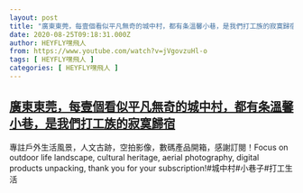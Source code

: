 ```yaml
---
layout: post
title: "廣東東莞，每壹個看似平凡無奇的城中村，都有条溫馨小巷，是我們打工族的寂寞歸宿"
date: 2020-08-25T09:18:31.000Z
author: HEYFLY嘿飛人
from: https://www.youtube.com/watch?v=jVgovzuHl-o
tags: [ HEYFLY嘿飛人 ]
categories: [ HEYFLY嘿飛人 ]
---
```

<!--1598347111000-->
[廣東東莞，每壹個看似平凡無奇的城中村，都有条溫馨小巷，是我們打工族的寂寞歸宿](https://www.youtube.com/watch?v=jVgovzuHl-o)
------

<div>
專註戶外生活風景，人文古跡，空拍影像，數碼產品開箱，感謝訂閱！Focus on outdoor life landscape, cultural heritage, aerial photography, digital products unpacking, thank you for your subscription!#城中村#小巷子#打工生活
</div>
